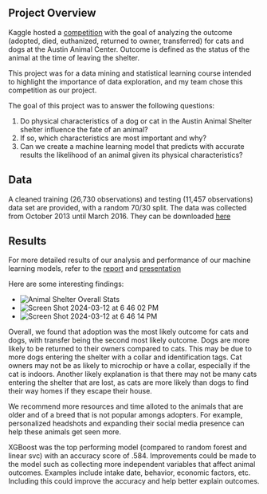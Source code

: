 ## Project Overview
Kaggle hosted a [competition](https://www.kaggle.com/competitions/shelter-animal-outcomes) with the goal of analyzing the outcome (adopted, died, euthanized, returned to owner, transferred) for cats and dogs at the Austin Animal Center. Outcome is defined as the status of the animal at the time of leaving the shelter. 

This project was for a data mining and statistical learning course intended to highlight the importance of data exploration, and my team chose this competition as our project. 

The goal of this project was to answer the following questions: 
1. Do physical characteristics of a dog or cat in the Austin Animal Shelter shelter influence the fate of an animal? 
2. If so, which characteristics are most important and why? 
3. Can we create a machine learning model that predicts with accurate results the likelihood of an animal given its physical characteristics?

## Data 
A cleaned training (26,730 observations) and testing (11,457 observations) data set are provided, with a random 70/30 split. The data was collected from October 2013 until March 2016. They can be downloaded [here](https://www.kaggle.com/competitions/shelter-animal-outcomes/data)

## Results 
For more detailed results of our analysis and performance of our machine learning models, refer to the [report](https://github.com/sofialaval/Austin_Animal_Center/blob/main/ISYE7406_Final_Report.pdf) and [presentation](https://github.com/sofialaval/Austin_Animal_Center/blob/main/ISYE%207406%20Final%20Project%20Presentation.pdf)

Here are some interesting findings: 
- ![Animal Shelter Overall Stats](https://github.com/sofialaval/Kaggle_Competition-Prediction_of_Obesity_Risk/assets/159965979/e2e3aa4b-7eed-47d3-8180-9d9ae522f574)
- ![Screen Shot 2024-03-12 at 6 46 02 PM](https://github.com/sofialaval/Austin_Animal_Center/assets/159965979/01bc223d-3ed9-4613-916a-69f7d312148f)
- ![Screen Shot 2024-03-12 at 6 46 14 PM](https://github.com/sofialaval/Austin_Animal_Center/assets/159965979/63c406d6-af9e-4919-b4b7-995deba22f73)

Overall, we found that adoption was the most likely outcome for cats and dogs, with transfer being the second most likely outcome. Dogs are more likely to be returned to their owners compared to cats. This may be due to more dogs entering the shelter with a collar and identification tags. Cat owners may not be as likely to microchip or have a collar, especially if the cat is indoors. Another likely explanation is that there may not be many cats entering the shelter that are lost, as cats are more likely than dogs to find their way homes if they escape their house. 

We recommend more resources and time alloted to the animals that are older and of a breed that is not popular amongs adopters. For example, personalized headshots and expanding their social media presence can help these animals get seen more. 

XGBoost was the top performing model (compared to random forest and linear svc) with an accuracy score of .584. Improvements could be made to the model such as collecting more independent variables that affect animal outcomes. Examples include intake date, behavior, economic factors, etc. Including this could improve the accuracy and help better explain outcomes. 

